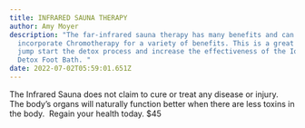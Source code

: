 ```yaml
---
title: INFRARED SAUNA THERAPY
author: Amy Moyer
description: "The far-infrared sauna therapy has many benefits and can
  incorporate Chromotherapy for a variety of benefits. This is a great way to
  jump start the detox process and increase the effectiveness of the Ionic Oasis
  Detox Foot Bath. "
date: 2022-07-02T05:59:01.651Z
---
```

<!--StartFragment-->

The Infrared Sauna does not claim to cure or treat any disease or injury.  The body’s organs will naturally function better when there are less toxins in the body.  Regain your health today.                                                     $45



<!--EndFragment-->